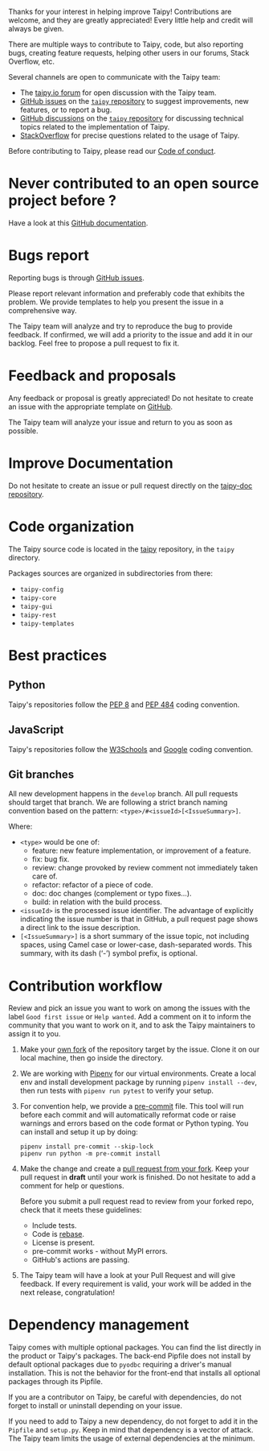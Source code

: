 Thanks for your interest in helping improve Taipy! Contributions are welcome, and they are
greatly appreciated! Every little help and credit will always be given.

There are multiple ways to contribute to Taipy, code, but also reporting bugs, creating feature
requests, helping other users in our forums, Stack Overflow, etc.

Several channels are open to communicate with the Taipy team:

- The [taipy.io forum](https://www.taipy.io/community/) for open discussion with the Taipy team.
- [GitHub issues](https://github.com/Avaiga/taipy/issues) on the
    [`taipy` repository](https://github.com/Avaiga/taipy) to suggest improvements, new features,
    or to report a bug.
- [GitHub discussions](https://github.com/Avaiga/taipy/discussions) on the
    [`taipy` repository](https://github.com/Avaiga/taipy) for discussing technical topics
    related to the implementation of Taipy.
- [StackOverflow](https://stackoverflow.com/questions/tagged/taipy) for precise questions
    related to the usage of Taipy.

Before contributing to Taipy, please read our [Code of conduct](code_of_conduct.md).

# Never contributed to an open source project before ?

Have a look at this
[GitHub documentation](https://docs.github.com/en/get-started/quickstart/contributing-to-projects).

# Bugs report

Reporting bugs is through [GitHub issues](https://github.com/Avaiga/taipy/issues).

Please report relevant information and preferably code that exhibits the problem. We provide
templates to help you present the issue in a comprehensive way.

The Taipy team will analyze and try to reproduce the bug to provide feedback. If confirmed, we
will add a priority to the issue and add it in our backlog. Feel free to propose a pull request
to fix it.

# Feedback and proposals

Any feedback or proposal is greatly appreciated! Do not hesitate to create an issue with the
appropriate template on [GitHub](https://github.com/Avaiga/taipy/issues).

The Taipy team will analyze your issue and return to you as soon as possible.

# Improve Documentation

Do not hesitate to create an issue or pull request directly on the
[taipy-doc repository](https://github.com/Avaiga/taipy-doc/issues).

# Code organization

The Taipy source code is located in the [taipy](https://github.com/Avaiga/taipy)
repository, in the `taipy` directory.

Packages sources are organized in subdirectories from there:

- `taipy-config`
- `taipy-core`
- `taipy-gui`
- `taipy-rest`
- `taipy-templates`

# Best practices

## Python

Taipy's repositories follow the [PEP 8](https://www.python.org/dev/peps/pep-0008/) and
[PEP 484](https://www.python.org/dev/peps/pep-0484/) coding convention.

## JavaScript

Taipy's repositories follow the [W3Schools](https://www.w3schools.com/js/js_conventions.asp) and
[Google](https://google.github.io/styleguide/tsguide.html) coding convention.

## Git branches

All new development happens in the `develop` branch. All pull requests should target that branch.
We are following a strict branch naming convention based on the pattern:
`<type>/#<issueId>[<IssueSummary>]`.

Where:

- `<type>` would be one of:
    - feature: new feature implementation, or improvement of a feature.
    - fix: bug fix.
    - review: change provoked by review comment not immediately taken care of.
    - refactor: refactor of a piece of code.
    - doc: doc changes (complement or typo fixes…).
    - build: in relation with the build process.
- `<issueId>` is the processed issue identifier. The advantage of explicitly indicating the
    issue number is that in GitHub, a pull request page shows a direct link to the issue
    description.
- `[<IssueSummary>]` is a short summary of the issue topic, not including spaces, using Camel
    case or lower-case, dash-separated words. This summary, with its dash (‘-’) symbol prefix,
    is optional.

# Contribution workflow

Review and pick an issue you want to work on among the issues with the label
`Good first issue` or `Help wanted`. Add a comment on it to inform the community
that you want to work on it, and to ask the Taipy maintainers to assign it to you.

1. Make your [own fork](https://help.github.com/en/github/getting-started-with-github/fork-a-repo)
    of the repository target by the issue. Clone it on our local machine, then go inside the
    directory.

2. We are working with [Pipenv](https://github.com/pypa/pipenv) for our virtual environments.
    Create a local env and install development package by running `pipenv install --dev`, then
    run tests with `pipenv run pytest` to verify your setup.

3. For convention help, we provide a [pre-commit](https://pre-commit.com/hooks.html) file.
    This tool will run before each commit and will automatically reformat code or raise warnings
    and errors based on the code format or Python typing. You can install and setup it up by doing:
    ```console
    pipenv install pre-commit --skip-lock
    pipenv run python -m pre-commit install
    ```

4. Make the change and create a
    [pull request from your fork](https://help.github.com/en/github/collaborating-with-issues-and-pull-requests/creating-a-pull-request-from-a-fork).
    Keep your pull request in __draft__ until your work is finished.
    Do not hesitate to add a comment for help or questions.

    Before you submit a pull request read to review from your forked repo, check that it meets
    these guidelines:
    - Include tests.
    - Code is [rebase](http://stackoverflow.com/a/7244456/1110993).
    - License is present.
    - pre-commit works - without MyPI errors.
    - GitHub's actions are passing.

5. The Taipy team will have a look at your Pull Request and will give feedback. If every
    requirement is valid, your work will be added in the next release, congratulation!

# Dependency management

Taipy comes with multiple optional packages. You can find the list directly in the product or
Taipy's packages. The back-end Pipfile does not install by default optional packages due to
`pyodbc` requiring a driver's manual installation. This is not the behavior for the front-end
that installs all optional packages through its Pipfile.

If you are a contributor on Taipy, be careful with dependencies, do not forget to install or
uninstall depending on your issue.

If you need to add to Taipy a new dependency, do not forget to add it in the `Pipfile` and
`setup.py`. Keep in mind that dependency is a vector of attack. The Taipy team limits the usage
of external dependencies at the minimum.
